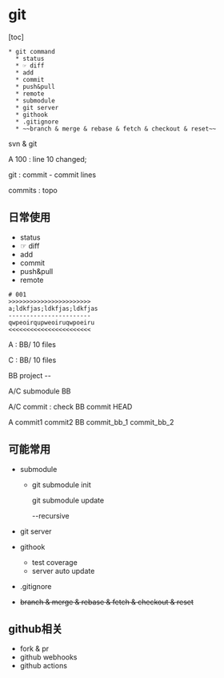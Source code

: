 # git

[toc]

```
* git command
  * status
  * ☞ diff
  * add
  * commit
  * push&pull
  * remote
  * submodule
  * git server
  * githook
  * .gitignore
  * ~~branch & merge & rebase & fetch & checkout & reset~~
```

svn & git



A 100 : line 10 changed;

git : commit - commit lines

commits : topo

## 日常使用

* status
* ☞ diff
* add
* commit
* push&pull
* remote

```
# 001
>>>>>>>>>>>>>>>>>>>>>>>
a;ldkfjas;ldkfjas;ldkfjas
-----------------------
qwpeoirqupweoiruqwpoeiru
<<<<<<<<<<<<<<<<<<<<<<<
```

A : BB/ 10 files

C : BB/ 10 files

BB project -- 

A/C submodule BB

A/C commit : check BB commit HEAD

A commit1 commit2 BB commit_bb_1 commit_bb_2

## 可能常用
* submodule

  * git submodule init

    git submodule update

    --recursive

* git server

* githook

  * test coverage
  * server auto update

* .gitignore

* ~~branch & merge & rebase & fetch & checkout & reset~~
## github相关
* fork & pr
* github webhooks
* github actions

